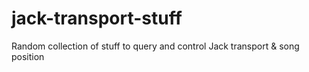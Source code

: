 # jack-transport-stuff
Random collection of stuff to query and control Jack transport &amp; song position
